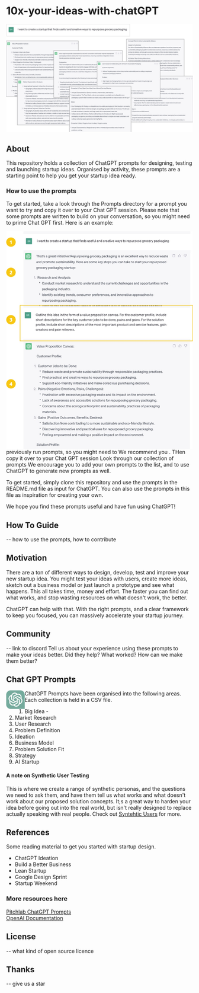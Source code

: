 # 10x-your-ideas-with-chatGPT
<img src="./Images/10x-with-ChatGPT.jpg" alt="ChatGPT Examples">  

  
## About
This repository holds a collection of ChatGPT prompts for designing, testing and launching startup ideas. Organised by activity, these prompts are a starting point to help you get your startup idea ready. 

### How to use the prompts
To get started, take a look through the Prompts directory for a prompt you want to try and copy it over to your Chat GPT session. Please note that some prompts are written to build on your conversation, so you might need to prime Chat GPT first. Here is an example:   

<img src="./Images/Howto-example.jpg" alt="Howto Example" align="left">


previously run prompts, so you might need to We recommend you . THen copy it over to your Chat GPT session Look through our collection of prompts 
 We encourage you to add your own prompts to the list, and to use ChatGPT to generate new prompts as well.

To get started, simply clone this repository and use the prompts in the README.md file as input for ChatGPT. You can also use the prompts in this file as inspiration for creating your own.

We hope you find these prompts useful and have fun using ChatGPT!


  
## How To Guide 
-- how to use the prompts, how to contribute 


## Motivation 
There are a ton of different ways to design, develop, test and improve your new startup idea. You might test your ideas with users, create more ideas, sketch out a business model or just launch a prototype and see what happens. This all takes time, money and effort. The faster you can find out what works, and stop wasting resources on what doesn't work, the better.  

ChatGPT can help with that. With the right prompts, and a clear framework to keep you focused, you can massively accelerate your startup journey. 

## Community
-- link to discord
Tell us about your experience using these prompts to make your ideas better. Did they help? What worked? How can we make them better? 
  

## Chat GPT Prompts 
<img src="./Images/chatgpt.png" alt="ChatGPT Logo" width="50" height="50" align="left">
ChatGPT Prompts have been organised into the following areas. Each collection is held in a CSV file.

1. Big Idea -
2. Market Research
3. User Research
4. Problem Definition
5. Ideation
6. Business Model
7. Problem Solution Fit
8. Strategy
9. AI Startup

  
#### A note on Synthetic User Testing  
This is where we create a range of synthetic personas, and the questions we need to ask them, and have them tell us what works and what doesn't work about our proposed solution concepts. It;s a great way to harden your idea before going out into the real world, but isn't really designed to replace actually speaking with real people. Check out [Syntehtic Users](https://www.syntheticusers.com/) for more.




## References 
Some reading material to get you started with startup design. 
- ChatGPT Ideation
- Build a Better Business
- Lean Startup
- Google Design Sprint
- Startup Weekend

  
### More resources here  
[Pitchlab ChatGPT Prompts](https://github.com/Pitchlab/ChatGPT-x-Ideation/blob/main/README.md)  
[OpenAI Documentation](https://platform.openai.com/docs/introduction/overview)   

  
## License 
-- what kind of open source licence

  
## Thanks 
-- give us a star


  
